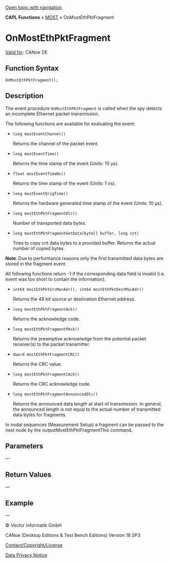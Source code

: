 [Open topic with navigation](../../../../../CANoeDEFamily.htm#Topics/CAPLFunctions/MOST/EventProcedures/CAPLfunctionOnMOSTEthPktFragment.md)

**CAPL Functions** » [MOST](../CAPLfunctionsMOSTOverview.md) » OnMostEthPktFragment

# OnMostEthPktFragment

[Valid for](../../../Shared/FeatureAvailability.md): CANoe DE

## Function Syntax

```plaintext
OnMostEthPktFragment();
```

## Description

The event procedure `OnMostEthPktFragment` is called when the spy detects an incomplete Ethernet packet transmission.

The following functions are available for evaluating the event:

- `long mostEventChannel()`

  Returns the channel of the packet event.

- `long mostEventTime()`

  Returns the time stamp of the event (Units: 10 µs).

- `float mostEventTimeNs()`

  Returns the time stamp of the event (Units: 1 ns).

- `long mostEventOrigTime()`

  Returns the hardware generated time stamp of the event (Units: 10 µs).

- `long mostEthPktFragmentDlc()`

  Number of transported data bytes.

- `long mostEthPktFragmentGetData(byte[] buffer, long cnt)`

  Tries to copy cnt data bytes to a provided buffer. Returns the actual number of copied bytes.

**Note**: Due to performance reasons only the first transmitted data bytes are stored in the fragment event.

All following functions return -1 if the corresponding data field is invalid (i.e. event was too short to contain the information).

- `int64 mostEthPktSrcMacAdr(), int64 mostEthPktDestMacAdr()`

  Returns the 48 bit source or destination Ethernet address.

- `long mostEthPktFragmentAck()`

  Returns the acknowledge code.

- `long mostEthPktFragmentPAck()`

  Returns the preemptive acknowledge from the potential packet receiver(s) to the packet transmitter.

- `dword mostEthPktFragmentCRC()`

  Returns the CRC value.

- `long mostEthPktFragmentCAck()`

  Returns the CRC acknowledge code.

- `long mostEthPktFragmentAnnouncedDlc()`

  Returns the announced data length at start of transmission. In general, the announced length is not equal to the actual number of transmitted data bytes for fragments.

In nodal sequences (Measurement Setup) a fragment can be passed to the next node by the outputMostEthPktFragmentThis command.

## Parameters

—

## Return Values

—

## Example

—

© Vector Informatik GmbH

CANoe (Desktop Editions & Test Bench Editions) Version 18 SP3

[Contact/Copyright/License](../../../Shared/ContactCopyrightLicense.md)

[Data Privacy Notice](https://www.vector.com/int/en/company/get-info/privacy-policy/)

